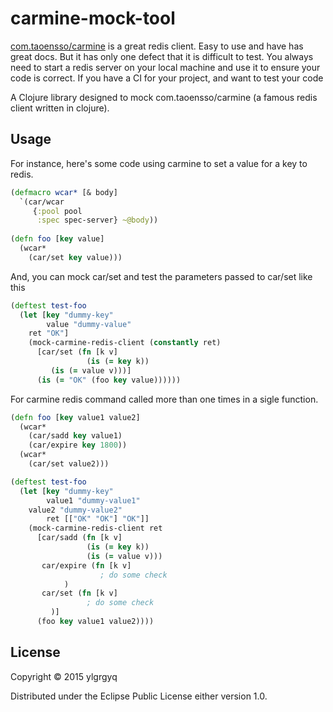# carmine-mock-tool

[com.taoensso/carmine](https://github.com/ptaoussanis/carmine) is a great redis client. Easy to use and have has great docs. But it has only one defect that it is difficult to test. You always need to start a redis server on your local machine and use it to ensure your code is correct. If you have a CI for your project, and want to test your code 

A Clojure library designed to mock com.taoensso/carmine (a famous redis client written in clojure).

## Usage

For instance, here's some code using carmine to set a value for a key to redis.
```clojure
(defmacro wcar* [& body]
  `(car/wcar
     {:pool pool
      :spec spec-server} ~@body))
	   
(defn foo [key value]
  (wcar*
    (car/set key value)))
```

And, you can mock car/set and test the parameters passed to car/set like this
```clojure
(deftest test-foo
  (let [key "dummy-key"
        value "dummy-value"
	ret "OK"]
    (mock-carmine-redis-client (constantly ret)
      [car/set (fn [k v]
      	         (is (= key k))
		 (is (= value v)))]
      (is (= "OK" (foo key value))))))
```

For carmine redis command called more than one times in a sigle function. 
```clojure
(defn foo [key value1 value2]
  (wcar*
    (car/sadd key value1)
    (car/expire key 1800))
  (wcar*
    (car/set value2)))

(deftest test-foo
  (let [key "dummy-key"
        value1 "dummy-value1"
	value2 "dummy-value2"
        ret [["OK" "OK"] "OK"]]
    (mock-carmine-redis-client ret
      [car/sadd (fn [k v]
                 (is (= key k))
                 (is (= value v)))
       car/expire (fn [k v]
                    ; do some check
		    )
       car/set (fn [k v]
                 ; do some check
		 )]
      (foo key value1 value2))))
```

## License

Copyright © 2015 ylgrgyq

Distributed under the Eclipse Public License either version 1.0.
